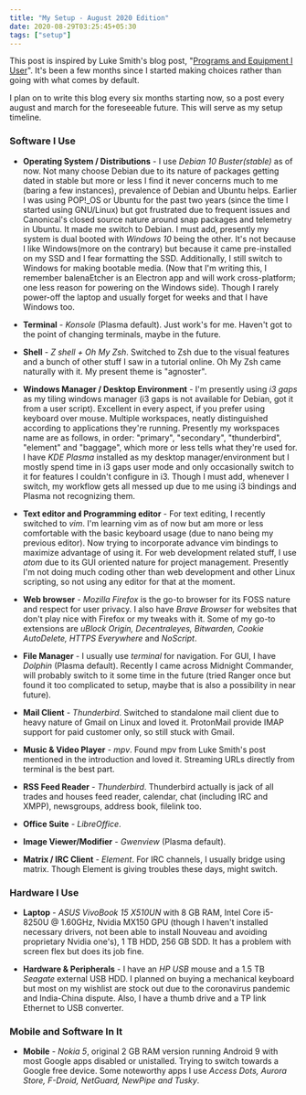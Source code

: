 ```yaml
---
title: "My Setup - August 2020 Edition"
date: 2020-08-29T03:25:45+05:30
tags: ["setup"]
---
```


This post is inspired by Luke Smith's blog post, "[Programs and Equipment I User](https://lukesmith.xyz/programs)". It's been a few months since I started making choices rather than going with what comes by default.

I plan on to write this blog every six months starting now, so a post every august and march for the foreseeable future. This will serve as my setup timeline.

### Software I Use

- **Operating System / Distributions** - I use _Debian 10 Buster(stable)_ as of now. Not many choose Debian due to its nature of packages getting dated in stable but more or less I find it never concerns much to me (baring a few instances), prevalence of Debian and Ubuntu helps. 
Earlier I was using POP!\_OS or Ubuntu for the past two years (since the time I started using GNU/Linux) but got frustrated due to frequent issues and Canonical's closed source nature around snap packages and telemetry in Ubuntu. It made me switch to Debian. I must add, presently my system is dual booted with _Windows 10_ being the other. It's not because I like Windows(more on the contrary) but because it came pre-installed on my SSD and I fear formatting the SSD. Additionally, I still switch to Windows for making bootable media. (Now that I'm writing this, I remember balenaEtcher is an Electron app and will work cross-platform; one less reason for powering on the Windows side). Though I rarely power-off the laptop and usually forget for weeks and that I have Windows too.

- **Terminal** - _Konsole_ (Plasma default). Just work's for me. Haven't got to the point of changing terminals, maybe in the future.

- **Shell** - _Z shell + Oh My Zsh_. Switched to Zsh due to the visual features and a bunch of other stuff I saw in a tutorial online. Oh My Zsh came naturally with it. My present theme is "agnoster".

- **Windows Manager / Desktop Environment** - I'm presently using _i3 gaps_ as my tiling windows manager (i3 gaps is not available for Debian, got it from a user script). Excellent in every aspect, if you prefer using keyboard over mouse. Multiple workspaces, neatly distinguished according to applications they're running. Presently my workspaces name are as follows, in order: "primary", "secondary", "thunderbird", "element" and "baggage", which more or less tells what they're used for. I have _KDE Plasma_ installed as my desktop manager/environment but I mostly spend time in i3 gaps user mode and only occasionally switch to it for features I couldn't configure in i3. Though I must add, whenever I switch, my workflow gets all messed up due to me using i3 bindings and Plasma not recognizing them. 
  
- **Text editor and Programming editor** - For text editing, I recently switched to _vim_. I'm learning vim as of now but am more or less comfortable with the basic keyboard usage (due to nano being my previous editor). Now trying to incorporate advance vim bindings to maximize advantage of using it. For web development related stuff, I use _atom_ due to its GUI oriented nature for project management. Presently I'm not doing much coding other than web development and other Linux scripting, so not using any editor for that at the moment.

- **Web browser** - _Mozilla Firefox_ is the go-to browser for its FOSS nature and respect for user privacy. I also have _Brave Browser_ for websites that don't play nice with Firefox or my tweaks with it. Some of my go-to extensions are _uBlock Origin, Decentraleyes, Bitwarden, Cookie AutoDelete, HTTPS Everywhere_ and _NoScript_.

- **File Manager** - I usually use _terminal_ for navigation. For GUI, I have _Dolphin_ (Plasma default). Recently I came across Midnight Commander, will probably switch to it some time in the future (tried Ranger once but found it too complicated to setup, maybe that is also a possibility in near future).

- **Mail Client** - _Thunderbird_. Switched to standalone mail client due to heavy nature of Gmail on Linux and loved it. ProtonMail provide IMAP support for paid customer only, so still stuck with Gmail.

- **Music & Video Player** - _mpv_. Found mpv from Luke Smith's post mentioned in the introduction and loved it. Streaming URLs directly from terminal is the best part.

- **RSS Feed Reader** - _Thunderbird_. Thunderbird actually is jack of all trades and houses feed reader, calendar, chat (including IRC and XMPP), newsgroups, address book, filelink too.

- **Office Suite** - _LibreOffice_.

- **Image Viewer/Modifier** - _Gwenview_ (Plasma default).

- **Matrix / IRC Client** - _Element_. For IRC channels, I usually bridge using matrix. Though Element is giving troubles these days, might switch.


### Hardware I Use

- **Laptop** - _ASUS VivoBook 15 X510UN_ with 8 GB RAM, Intel Core i5-8250U @ 1.60GHz, Nvidia MX150 GPU (though I haven't installed necessary drivers, not been able to install Nouveau and avoiding proprietary Nvidia one's), 1 TB HDD, 256 GB SDD. It has a problem with screen flex but does its job fine. 

- **Hardware & Peripherals** - I have an _HP USB_ mouse and a 1.5 TB _Seagate_ external USB HDD. I planned on buying a mechanical keyboard but most on my wishlist are stock out due to the coronavirus pandemic and India-China dispute. Also, I have a thumb drive and a TP link Ethernet to USB converter.


### Mobile and Software In It

- **Mobile** - _Nokia 5_, original 2 GB RAM version running Android 9 with most Google apps disabled or unistalled. Trying to switch towards a Google free device. Some noteworthy apps I use _Access Dots, Aurora Store, F-Droid, NetGuard, NewPipe and Tusky_.
